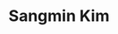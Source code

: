 ---
layout: page
title: Sangmin Kim
degree: B.S. Electrical Engineering
affiliation: Ph.D. Candidate, AI and Intelligent Communication Lab, Korea University
email: smgeem@korea.ac.kr
img: assets/img/members/sangmin-kim.jpg
importance: 5
category: co-researcher
redirect: https://scholar.google.com/citations?user=kiUWA5QAAAAJ
---